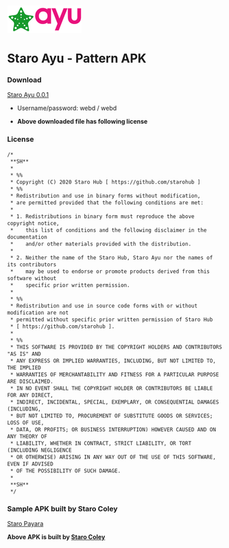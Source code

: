 ![Staro Ayu](https://github.com/starohub/staroayu/raw/main/resources/images/staroayu-64.png)

# Staro Ayu - Pattern APK

### Download

[Staro Ayu 0.0.1](https://github.com/starohub/staroayu/raw/main/dl/staroayu.apk)

* Username/password: webd / webd

* **Above downloaded file has following license**

### License

```
/*
 **SH**
 *
 * %%
 * Copyright (C) 2020 Staro Hub [ https://github.com/starohub ]
 * %%
 * Redistribution and use in binary forms without modification,
 * are permitted provided that the following conditions are met:
 *
 * 1. Redistributions in binary form must reproduce the above copyright notice,
 *    this list of conditions and the following disclaimer in the documentation
 *    and/or other materials provided with the distribution.
 *
 * 2. Neither the name of the Staro Hub, Staro Ayu nor the names of its contributors
 *    may be used to endorse or promote products derived from this software without
 *    specific prior written permission.
 *
 * %%
 * Redistribution and use in source code forms with or without modification are not
 * permitted without specific prior written permission of Staro Hub
 * [ https://github.com/starohub ].
 *
 * %%
 * THIS SOFTWARE IS PROVIDED BY THE COPYRIGHT HOLDERS AND CONTRIBUTORS "AS IS" AND
 * ANY EXPRESS OR IMPLIED WARRANTIES, INCLUDING, BUT NOT LIMITED TO, THE IMPLIED
 * WARRANTIES OF MERCHANTABILITY AND FITNESS FOR A PARTICULAR PURPOSE ARE DISCLAIMED.
 * IN NO EVENT SHALL THE COPYRIGHT HOLDER OR CONTRIBUTORS BE LIABLE FOR ANY DIRECT,
 * INDIRECT, INCIDENTAL, SPECIAL, EXEMPLARY, OR CONSEQUENTIAL DAMAGES (INCLUDING,
 * BUT NOT LIMITED TO, PROCUREMENT OF SUBSTITUTE GOODS OR SERVICES; LOSS OF USE,
 * DATA, OR PROFITS; OR BUSINESS INTERRUPTION) HOWEVER CAUSED AND ON ANY THEORY OF
 * LIABILITY, WHETHER IN CONTRACT, STRICT LIABILITY, OR TORT (INCLUDING NEGLIGENCE
 * OR OTHERWISE) ARISING IN ANY WAY OUT OF THE USE OF THIS SOFTWARE, EVEN IF ADVISED
 * OF THE POSSIBILITY OF SUCH DAMAGE.
 *
 **SH**
 */
```

### Sample APK built by Staro Coley

[Staro Payara](https://github.com/starohub/staroayu/raw/main/dl/staropayara.apk)

**Above APK is built by [Staro Coley](https://github.com/starohub/starocoley)**

